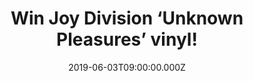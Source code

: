 ---
campaign-uuid: "c-ffbd0ba2-c7b3-459b-ac12-3fe050b6ebb6"
type: "Competition"
category: "Music"
date: "2019-06-03T09:00:00.000Z"
end-date: "2019-07-03T23:59:00.000Z"
disable-form: false
is_promoted: false
has_entry_page: true
title: "Win Joy Division ‘Unknown Pleasures’ vinyl!"
competition-description: "<p>Calling all Joy Division fans! We have managed to get\
  \ our hands on a limited edition 40th anniversary version of ‘Unknown Pleasures’\
  \ from one of the best bands in the world and we are giving it away to one lucky\
  \ winner to enjoy this work of art almost forty years to the day after it was originally\
  \ released.</p>\n<p>Think no more and enter below for a chance to win it.</p>\n"
hero-header: "Win Joy Division ‘Unknown Pleasures’ vinyl!"
terms-confirmation: "N/A"
banner-img: "https://assets.expresslyapp.com/asset-d712b00e-c1f1-4bbb-9b93-f6d67c916254.jpg"
logo-left-href: "http://club.expressly.io"
logo-left-image: "https://assets.expresslyapp.com/asset-d003fed5-1db0-4b36-9d97-a5b2fd3264e8.jpg"
logo-left-title: "Expressly Club"
bg-image-hero: "https://assets.expresslyapp.com/asset-1615164b-ee34-437e-aca2-8a0a3b9e7650.jpg"
bg-image-first: "https://assets.expresslyapp.com/asset-20f9ab2f-25a2-47c8-a547-7b465968a464.jpg"
section1-content: "<p>A limited edition 40th anniversary version of Unknown Pleasures\
  \ will be released and we have a copy for you. Almost forty years to the day after\
  \ it was originally released. The LP will be pressed on 180g ruby red vinyl with\
  \ an alternative white sleeve resembling the original design idea</p>\n<p>It's a\
  \ celebration of one of the most important albums of our time as well as a landmark\
  \ in music/design crossover history.</p>\n<p>Enter the form below and it could be\
  \ yours. Good luck!</p>\n"
entry-title: "Win Joy Division ‘Unknown Pleasures’ vinyl!"
entry-content: "<p>Enter the draw to win Joy Division‘Unknown Pleasures’ vinyl  by\
  \ completing the form below before 23:59 on the 3rd of July  2019.</p>\n"
has-winner: false
prize-description: "Joy Division ‘Unknown Pleasures’ vinyl."
special-conditions: "This competition is also available on: https://aaa.nme.com/competitions/joy-division-unknown-pleasures\r\
  \n\r\nMultiple entries are allowed up to one every day."
country-restrictions:
- "GB"
---